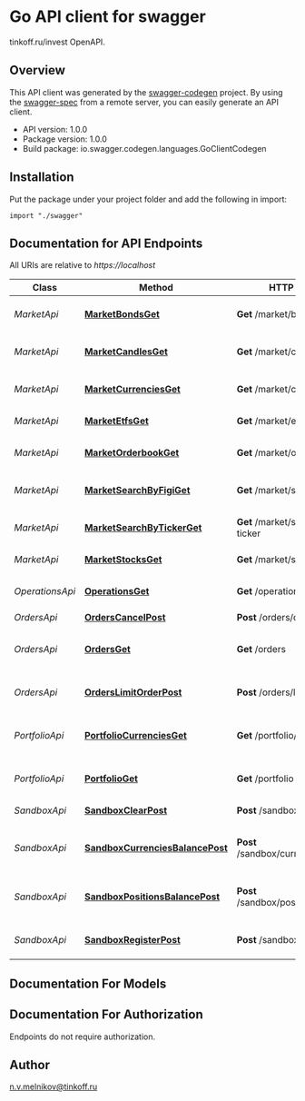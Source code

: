 # Go API client for swagger

tinkoff.ru/invest OpenAPI.

## Overview
This API client was generated by the [swagger-codegen](https://github.com/swagger-api/swagger-codegen) project.  By using the [swagger-spec](https://github.com/swagger-api/swagger-spec) from a remote server, you can easily generate an API client.

- API version: 1.0.0
- Package version: 1.0.0
- Build package: io.swagger.codegen.languages.GoClientCodegen

## Installation
Put the package under your project folder and add the following in import:
```golang
import "./swagger"
```

## Documentation for API Endpoints

All URIs are relative to *https://localhost*

Class | Method | HTTP request | Description
------------ | ------------- | ------------- | -------------
*MarketApi* | [**MarketBondsGet**](docs/MarketApi.md#marketbondsget) | **Get** /market/bonds | Получение списка облигаций
*MarketApi* | [**MarketCandlesGet**](docs/MarketApi.md#marketcandlesget) | **Get** /market/candles | Получение исторических свечей по FIGI
*MarketApi* | [**MarketCurrenciesGet**](docs/MarketApi.md#marketcurrenciesget) | **Get** /market/currencies | Получение списка валютных пар
*MarketApi* | [**MarketEtfsGet**](docs/MarketApi.md#marketetfsget) | **Get** /market/etfs | Получение списка ETF
*MarketApi* | [**MarketOrderbookGet**](docs/MarketApi.md#marketorderbookget) | **Get** /market/orderbook | Получение исторических стакана по FIGI
*MarketApi* | [**MarketSearchByFigiGet**](docs/MarketApi.md#marketsearchbyfigiget) | **Get** /market/search/by-figi | Получение инструмента по FIGI
*MarketApi* | [**MarketSearchByTickerGet**](docs/MarketApi.md#marketsearchbytickerget) | **Get** /market/search/by-ticker | Получение инструмента по тикеру
*MarketApi* | [**MarketStocksGet**](docs/MarketApi.md#marketstocksget) | **Get** /market/stocks | Получение списка акций
*OperationsApi* | [**OperationsGet**](docs/OperationsApi.md#operationsget) | **Get** /operations | Получение списка операций
*OrdersApi* | [**OrdersCancelPost**](docs/OrdersApi.md#orderscancelpost) | **Post** /orders/cancel | Отмена заявки
*OrdersApi* | [**OrdersGet**](docs/OrdersApi.md#ordersget) | **Get** /orders | Получение списка активных заявок
*OrdersApi* | [**OrdersLimitOrderPost**](docs/OrdersApi.md#orderslimitorderpost) | **Post** /orders/limit-order | Создание лимитной заявки
*PortfolioApi* | [**PortfolioCurrenciesGet**](docs/PortfolioApi.md#portfoliocurrenciesget) | **Get** /portfolio/currencies | Получение валютных активов клиента
*PortfolioApi* | [**PortfolioGet**](docs/PortfolioApi.md#portfolioget) | **Get** /portfolio | Получение портфеля клиента
*SandboxApi* | [**SandboxClearPost**](docs/SandboxApi.md#sandboxclearpost) | **Post** /sandbox/clear | Удаление всех позиций
*SandboxApi* | [**SandboxCurrenciesBalancePost**](docs/SandboxApi.md#sandboxcurrenciesbalancepost) | **Post** /sandbox/currencies/balance | Выставление баланса по валютным позициям
*SandboxApi* | [**SandboxPositionsBalancePost**](docs/SandboxApi.md#sandboxpositionsbalancepost) | **Post** /sandbox/positions/balance | Выставление баланса по инструментным позициям
*SandboxApi* | [**SandboxRegisterPost**](docs/SandboxApi.md#sandboxregisterpost) | **Post** /sandbox/register | Регистрация клиента в sandbox


## Documentation For Models



## Documentation For Authorization
 Endpoints do not require authorization.


## Author

n.v.melnikov@tinkoff.ru

